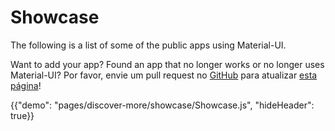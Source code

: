 # Showcase

<p class="description">The following is a list of some of the public apps using Material-UI.</p>

Want to add your app? Found an app that no longer works or no longer uses Material-UI? Por favor, envie um pull request no [GitHub](https://github.com/mui-org/material-ui) para atualizar [esta página](https://github.com/mui-org/material-ui/blob/next/docs/src/pages/discover-more/showcase/appList.js)!

{{"demo": "pages/discover-more/showcase/Showcase.js", "hideHeader": true}}
